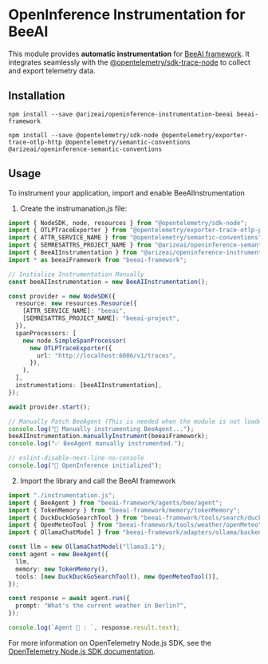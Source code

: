 # OpenInference Instrumentation for BeeAI

This module provides **automatic instrumentation** for [BeeAI framework](https://github.com/i-am-bee/beeai-framework/tree/main). It integrates seamlessly with the [@opentelemetry/sdk-trace-node](https://github.com/open-telemetry/opentelemetry-js/tree/main/packages/opentelemetry-sdk-trace-node) to collect and export telemetry data.

## Installation

```shell
npm install --save @arizeai/openinference-instrumentation-beeai beeai-framework

npm install --save @opentelemetry/sdk-node @opentelemetry/exporter-trace-otlp-http @opentelemetry/semantic-conventions @arizeai/openinference-semantic-conventions
```

## Usage

To instrument your application, import and enable BeeAIInstrumentation

1. Create the instrumanation.js file:

```typescript
import { NodeSDK, node, resources } from "@opentelemetry/sdk-node";
import { OTLPTraceExporter } from "@opentelemetry/exporter-trace-otlp-proto";
import { ATTR_SERVICE_NAME } from "@opentelemetry/semantic-conventions";
import { SEMRESATTRS_PROJECT_NAME } from "@arizeai/openinference-semantic-conventions";
import { BeeAIInstrumentation } from "@arizeai/openinference-instrumentation-beeai";
import * as beeaiFramework from "beeai-framework";

// Initialize Instrumentation Manually
const beeAIInstrumentation = new BeeAIInstrumentation();

const provider = new NodeSDK({
  resource: new resources.Resource({
    [ATTR_SERVICE_NAME]: "beeai",
    [SEMRESATTRS_PROJECT_NAME]: "beeai-project",
  }),
  spanProcessors: [
    new node.SimpleSpanProcessor(
      new OTLPTraceExporter({
        url: "http://localhost:6006/v1/traces",
      }),
    ),
  ],
  instrumentations: [beeAIInstrumentation],
});

await provider.start();

// Manually Patch BeeAgent (This is needed when the module is not loaded via require (commonjs))
console.log("🔧 Manually instrumenting BeeAgent...");
beeAIInstrumentation.manuallyInstrument(beeaiFramework);
console.log("✅ BeeAgent manually instrumented.");

// eslint-disable-next-line no-console
console.log("👀 OpenInference initialized");
```

2. Import the library and call the BeeAI framework

```typescript
import "./instrumentation.js";
import { BeeAgent } from "beeai-framework/agents/bee/agent";
import { TokenMemory } from "beeai-framework/memory/tokenMemory";
import { DuckDuckGoSearchTool } from "beeai-framework/tools/search/duckDuckGoSearch";
import { OpenMeteoTool } from "beeai-framework/tools/weather/openMeteo";
import { OllamaChatModel } from "beeai-framework/adapters/ollama/backend/chat";

const llm = new OllamaChatModel("llama3.1");
const agent = new BeeAgent({
  llm,
  memory: new TokenMemory(),
  tools: [new DuckDuckGoSearchTool(), new OpenMeteoTool()],
});

const response = await agent.run({
  prompt: "What's the current weather in Berlin?",
});

console.log(`Agent 🤖 : `, response.result.text);
```

For more information on OpenTelemetry Node.js SDK, see the [OpenTelemetry Node.js SDK documentation](https://opentelemetry.io/docs/instrumentation/js/getting-started/nodejs/).

